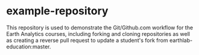 # example-repository
This repository is used to demonstrate the Git/Github.com workflow for the Earth Analytics courses, including forking and cloning repositories as well as creating a reverse pull request to update a student's fork from earthlab-education:master. 
